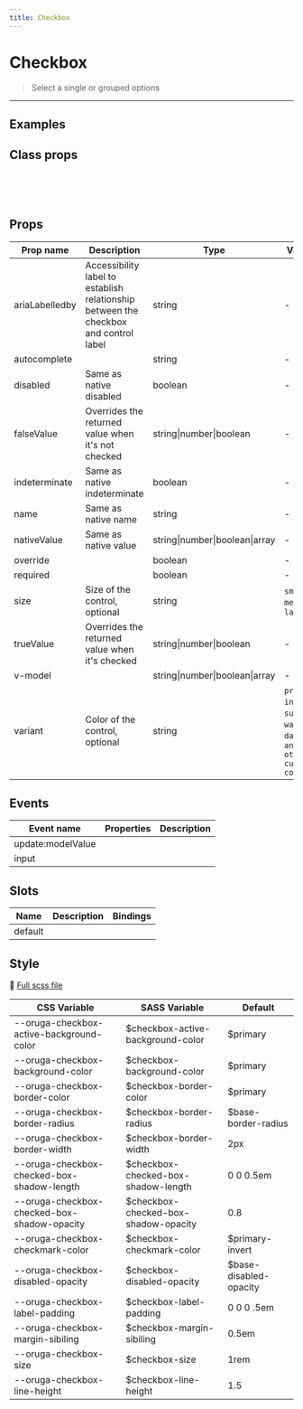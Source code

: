 ```yaml
---
title: Checkbox
---
```


# Checkbox

> Select a single or grouped options

> <CarbonAds />

---

## Examples

 <example-checkbox />

## Class props

<br />

<inspector-checkbox-viewer />

<br />
<br />

## Props

| Prop name      | Description                                                                          | Type                           | Values                                                                          | Default |
| -------------- | ------------------------------------------------------------------------------------ | ------------------------------ | ------------------------------------------------------------------------------- | ------- |
| ariaLabelledby | Accessibility label to establish relationship between the checkbox and control label | string                         | -                                                                               |         |
| autocomplete   |                                                                                      | string                         | -                                                                               |         |
| disabled       | Same as native disabled                                                              | boolean                        | -                                                                               |         |
| falseValue     | Overrides the returned value when it's not checked                                   | string\|number\|boolean        | -                                                                               | false   |
| indeterminate  | Same as native indeterminate                                                         | boolean                        | -                                                                               | false   |
| name           | Same as native name                                                                  | string                         | -                                                                               |         |
| nativeValue    | Same as native value                                                                 | string\|number\|boolean\|array | -                                                                               |         |
| override       |                                                                                      | boolean                        | -                                                                               |         |
| required       |                                                                                      | boolean                        | -                                                                               |         |
| size           | Size of the control, optional                                                        | string                         | `small`, `medium`, `large`                                                      |         |
| trueValue      | Overrides the returned value when it's checked                                       | string\|number\|boolean        | -                                                                               | true    |
| v-model        |                                                                                      | string\|number\|boolean\|array | -                                                                               |         |
| variant        | Color of the control, optional                                                       | string                         | `primary`, `info`, `success`, `warning`, `danger`, `and any other custom color` |         |

## Events

| Event name        | Properties | Description |
| ----------------- | ---------- | ----------- |
| update:modelValue |            |
| input             |            |

## Slots

| Name    | Description | Bindings |
| ------- | ----------- | -------- |
| default |             |          |

## Style

📄 [Full scss file](https://github.com/oruga-ui/oruga/blob/master/packages/oruga/src/scss/components/__checkbox.scss.scss)

| CSS Variable                                | SASS Variable                         | Default                 |
| ------------------------------------------- | ------------------------------------- | ----------------------- |
| --oruga-checkbox-active-background-color    | \$checkbox-active-background-color    | \$primary               |
| --oruga-checkbox-background-color           | \$checkbox-background-color           | \$primary               |
| --oruga-checkbox-border-color               | \$checkbox-border-color               | \$primary               |
| --oruga-checkbox-border-radius              | \$checkbox-border-radius              | \$base-border-radius    |
| --oruga-checkbox-border-width               | \$checkbox-border-width               | 2px                     |
| --oruga-checkbox-checked-box-shadow-length  | \$checkbox-checked-box-shadow-length  | 0 0 0.5em               |
| --oruga-checkbox-checked-box-shadow-opacity | \$checkbox-checked-box-shadow-opacity | 0.8                     |
| --oruga-checkbox-checkmark-color            | \$checkbox-checkmark-color            | \$primary-invert        |
| --oruga-checkbox-disabled-opacity           | \$checkbox-disabled-opacity           | \$base-disabled-opacity |
| --oruga-checkbox-label-padding              | \$checkbox-label-padding              | 0 0 0 .5em              |
| --oruga-checkbox-margin-sibiling            | \$checkbox-margin-sibiling            | 0.5em                   |
| --oruga-checkbox-size                       | \$checkbox-size                       | 1rem                    |
| --oruga-checkbox-line-height                | \$checkbox-line-height                | 1.5                     |
